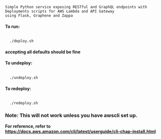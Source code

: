 ```
Simple Python service exposing RESTful and GraphQL endpoints with Deployments scripts for AWS Lambda and API Gateway
using Flask, Graphene and Zappa
```

#### To run:
<code>
  ./deploy.sh
</code>

#### accepting all defaults should be fine
#### To undeploy:
<code>
  ./undeploy.sh
</code>

#### To redeploy:
<code>
  ./redeploy.sh
</code>

### Note: This will not work unless you have awscli set up.
**For reference, refer to https://docs.aws.amazon.com/cli/latest/userguide/cli-chap-install.html**
